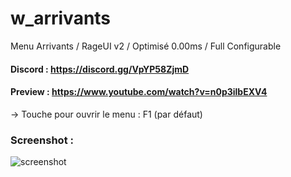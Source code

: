 # w_arrivants
Menu Arrivants / RageUI v2 / Optimisé 0.00ms / Full Configurable

#### Discord : https://discord.gg/VpYP58ZjmD

#### Preview : https://www.youtube.com/watch?v=n0p3ilbEXV4

-> Touche pour ouvrir le menu : F1 (par défaut)

### Screenshot :

![screenshot](https://cdn.discordapp.com/attachments/658236178268684291/914622710074716180/unknown.png)
